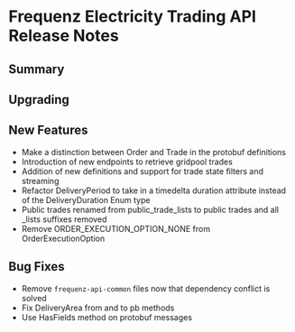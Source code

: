 # Frequenz Electricity Trading API Release Notes

## Summary

<!-- Here goes a general summary of what this release is about -->

## Upgrading

<!-- Here goes notes on how to upgrade from previous versions, including deprecations and what they should be replaced with -->

## New Features

* Make a distinction between Order and Trade in the protobuf definitions
* Introduction of new endpoints to retrieve gridpool trades
* Addition of new definitions and support for trade state filters and streaming
* Refactor DeliveryPeriod to take in a timedelta duration attribute instead of the DeliveryDuration Enum type
* Public trades renamed from public_trade_lists to public trades and all _lists suffixes removed
* Remove ORDER_EXECUTION_OPTION_NONE from OrderExecutionOption

## Bug Fixes

* Remove `frequenz-api-common` files now that dependency conflict is solved
* Fix DeliveryArea from and to pb methods
* Use HasFields method on protobuf messages

